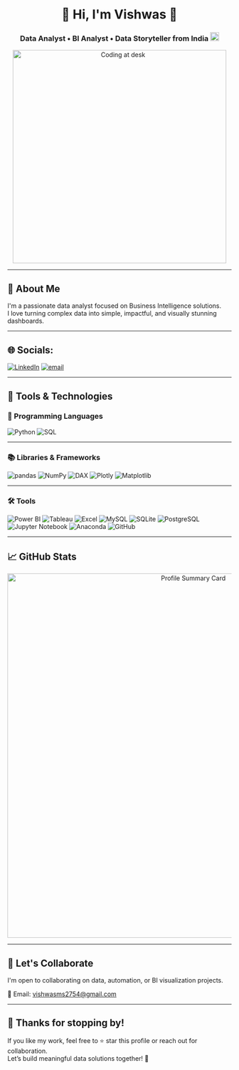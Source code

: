 <h1 align="center">👋 Hi, I'm Vishwas 🧠</h1>
<h3 align="center">
  Data Analyst • BI Analyst • Data Storyteller from India
  <img src="https://flagcdn.com/in.svg" width="20" alt="India">
</h3>
<p align="center">
  <img src="https://i.pinimg.com/originals/f9/13/57/f9135788c6aeeec438abb986f283936c.gif" alt="Coding at desk" width="480"/>
</p>

***
## 🧠 About Me

I'm a passionate data analyst focused on Business Intelligence solutions.  
I love turning complex data into simple, impactful, and visually stunning dashboards.  

***

## 🌐 Socials:
[![LinkedIn](https://img.shields.io/badge/LinkedIn-%230077B5.svg?logo=linkedin&logoColor=white)](https://linkedin.com/in/https://www.linkedin.com/in/vishwas-ms/) 
[![email](https://img.shields.io/badge/Email-D14836?logo=gmail&logoColor=white)](mailto:vishwasms2754@gmail.com) 
***
## 💼 Tools & Technologies

### 🐍 Programming Languages
![Python](https://img.shields.io/badge/Python-3776AB?style=for-the-badge&logo=python&logoColor=white)
![SQL](https://img.shields.io/badge/SQL-025E8C?style=for-the-badge&logo=postgresql&logoColor=white)

***

### 📚 Libraries & Frameworks
![pandas](https://img.shields.io/badge/pandas-150458?style=for-the-badge&logo=pandas&logoColor=white)
![NumPy](https://img.shields.io/badge/NumPy-013243?style=for-the-badge&logo=numpy&logoColor=white)
![DAX](https://img.shields.io/badge/DAX-117A65?style=for-the-badge&logo=data&logoColor=white)
![Plotly](https://img.shields.io/badge/Plotly-%233F4F75.svg?style=for-the-badg&logo=plotly&logoColor=white) 
![Matplotlib](https://img.shields.io/badge/Matplotlib-%23ffffff.svg?style=for-the-badg&logo=Matplotlib&logoColor=black)

***

### 🛠️ Tools
![Power BI](https://img.shields.io/badge/Power%20BI-F2C811?style=for-the-badge&logo=powerbi&logoColor=black)
![Tableau](https://img.shields.io/badge/Tableau-E97627?style=for-the-badge&logo=tableau&logoColor=white)
![Excel](https://img.shields.io/badge/Excel-217346?style=for-the-badge&logo=microsoft-excel&logoColor=white)
![MySQL](https://img.shields.io/badge/MySQL-4479A1?style=for-the-badge&logo=mysql&logoColor=white)
![SQLite](https://img.shields.io/badge/SQLite-003B57?style=for-the-badge&logo=sqlite&logoColor=white)
![PostgreSQL](https://img.shields.io/badge/PostgreSQL-336791?style=for-the-badge&logo=postgresql&logoColor=white)
![Jupyter Notebook](https://img.shields.io/badge/Jupyter%20Notebook-F37626?style=for-the-badge&logo=jupyter&logoColor=white)
![Anaconda](https://img.shields.io/badge/Anaconda-44A833?style=for-the-badge&logo=anaconda&logoColor=white)
![GitHub](https://img.shields.io/badge/GitHub-181717?style=for-the-badge&logo=github&logoColor=white)


***
## 📈 GitHub Stats

<!-- 📊 Tarjeta de resumen con eventos y curva de contribuciones -->
<p align="center">
  <img src="https://github-profile-summary-cards.vercel.app/api/cards/profile-details?username=ms-vishwas&theme=tokyonight" alt="Profile Summary Card" width="820" />
</p>

***
## 🤝 Let's Collaborate

I'm open to collaborating on data, automation, or BI visualization projects.

📩 Email: [vishwasms2754@gmail.com](mailto:vishwasms2754@gmail.com)  

***
## 🙏 Thanks for stopping by!

If you like my work, feel free to ⭐ star this profile or reach out for collaboration.  
Let’s build meaningful data solutions together! 🚀

